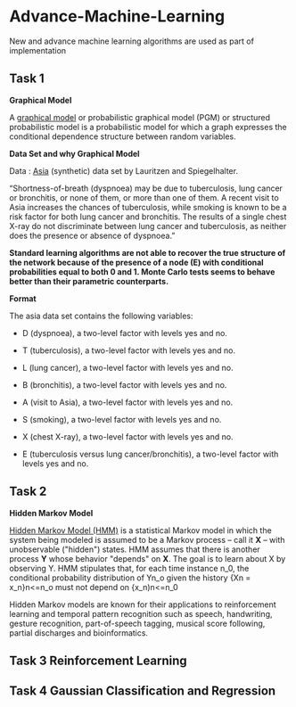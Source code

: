 # Advance-Machine-Learning
New and advance machine learning algorithms are used as part of implementation

## Task 1

**Graphical Model**

A [graphical model](https://en.wikipedia.org/wiki/Graphical_model#:~:text=Bayesian%20network,-Main%20article%3A%20Bayesian&text=In%20general%2C%20any%20two%20sets,separation%20holds%20in%20the%20graph.&text=This%20type%20of%20graphical%20model,Bayesian%20network%2C%20or%20belief%20network.) or probabilistic graphical model (PGM) or structured probabilistic model is a probabilistic model for which a graph expresses the conditional dependence structure between random variables.


**Data Set and why Graphical Model**

Data : [Asia](https://www.bnlearn.com/documentation/man/asia.html) (synthetic) data set by Lauritzen and Spiegelhalter. 

“Shortness-of-breath (dyspnoea) may be due to tuberculosis, lung cancer or bronchitis, or none of them, or more than one of them. A recent visit to Asia increases the chances of tuberculosis, while smoking is known to be a risk factor for both lung cancer and bronchitis. The results of a single chest X-ray do not discriminate between lung cancer and tuberculosis, as neither does the presence or absence of dyspnoea.”

**Standard learning algorithms are not able to recover the true structure of the network because of the presence of a node (E) with conditional probabilities equal to both 0 and 1. Monte Carlo tests seems to behave better than their parametric counterparts.**


**Format**

The asia data set contains the following variables:

* D (dyspnoea), a two-level factor with levels yes and no.

* T (tuberculosis), a two-level factor with levels yes and no.

* L (lung cancer), a two-level factor with levels yes and no.

* B (bronchitis), a two-level factor with levels yes and no.

* A (visit to Asia), a two-level factor with levels yes and no.

* S (smoking), a two-level factor with levels yes and no.

* X (chest X-ray), a two-level factor with levels yes and no.

* E (tuberculosis versus lung cancer/bronchitis), a two-level factor with levels yes and no.



## Task 2

**Hidden Markov Model**

[Hidden Markov Model (HMM)](https://en.wikipedia.org/wiki/Hidden_Markov_model) is a statistical Markov model in which the system being modeled is assumed to be a Markov process – call it **X** – with unobservable ("hidden") states. HMM assumes that there is another process **Y** whose behavior "depends" on **X**. The goal is to learn about X by observing Y. HMM stipulates that, for each time instance n_0, the conditional probability distribution of Yn_o given the history {Xn = x_n}n<=n_o must not depend on {x_n)n<=n_0

Hidden Markov models are known for their applications to reinforcement learning and temporal pattern recognition such as speech, handwriting, gesture recognition, part-of-speech tagging, musical score following, partial discharges and bioinformatics.

## Task 3 Reinforcement Learning

## Task 4 Gaussian Classification and Regression 

